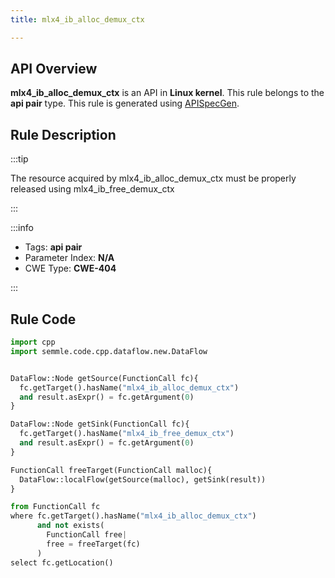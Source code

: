 ```yaml
---
title: mlx4_ib_alloc_demux_ctx

---
```



## API Overview
**mlx4_ib_alloc_demux_ctx** is an API in **Linux kernel**. This rule belongs to the **api pair** type. This rule is generated using [APISpecGen](../../tools/APISpecGen).
## Rule Description

:::tip

The resource acquired by mlx4_ib_alloc_demux_ctx must be properly released using mlx4_ib_free_demux_ctx

:::

:::info

- Tags: **api pair**
- Parameter Index: **N/A**
- CWE Type: **CWE-404**

:::

## Rule Code
```python
import cpp
import semmle.code.cpp.dataflow.new.DataFlow


DataFlow::Node getSource(FunctionCall fc){
  fc.getTarget().hasName("mlx4_ib_alloc_demux_ctx")
  and result.asExpr() = fc.getArgument(0)
}

DataFlow::Node getSink(FunctionCall fc){
  fc.getTarget().hasName("mlx4_ib_free_demux_ctx")
  and result.asExpr() = fc.getArgument(0)
}

FunctionCall freeTarget(FunctionCall malloc){
  DataFlow::localFlow(getSource(malloc), getSink(result))
}

from FunctionCall fc
where fc.getTarget().hasName("mlx4_ib_alloc_demux_ctx")
      and not exists(
        FunctionCall free| 
        free = freeTarget(fc)
      )
select fc.getLocation()

    
```
